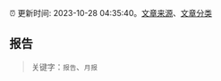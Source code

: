 :alarm_clock: 更新时间: 2023-10-28 04:35:40。[文章来源](/README.md)、[文章分类](/TAGS.md)

## 报告


> 关键字：`报告`、`月报`



